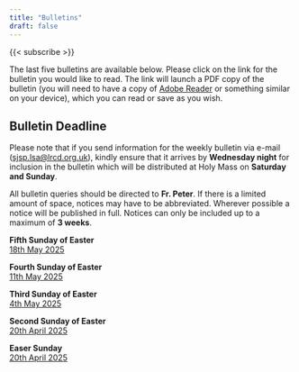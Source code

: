 ```yaml
---
title: "Bulletins"
draft: false
---
```


{{< subscribe >}}

The last five bulletins are available below. Please click on the link for the bulletin you would like to read. The link will launch a PDF copy of the bulletin (you will need to have a copy of [Adobe Reader](https://get.adobe.com/reader/) or something similar on your device), which you can read or save as you wish.

## Bulletin Deadline

Please note that if you send information for the weekly bulletin via e-mail ([sjsp.lsa@lrcd.org.uk](mailto:sjsp.lsa@lrcd.org.uk)), kindly ensure that it arrives by **Wednesday night** for inclusion in the bulletin which will be distributed at Holy Mass on **Saturday and Sunday**.

All bulletin queries should be directed to **Fr. Peter**. If there is a limited amount of space, notices may have to be abbreviated. Wherever possible a notice will be published in full. Notices can only be included up to a maximum of **3 weeks**.

**Fifth Sunday of Easter**  
[18th May 2025](/bulletins/Bulletin180525.pdf)  

**Fourth Sunday of Easter**  
[11th May 2025](/bulletins/Bulletin110525.pdf)  

**Third Sunday of Easter**  
[4th May 2025](/bulletins/Bulletin040525.pdf)  

**Second Sunday of Easter**  
[20th April 2025](/bulletins/Bulletin270425.pdf)  

**Easer Sunday**  
[20th April 2025](/bulletins/Bulletin200425.pdf)  
